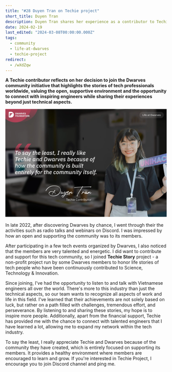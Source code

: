 ```yaml
---
title: "#28 Duyen Tran on Techie project"
short_title: Duyen Tran
description: Duyen Tran shares her experience as a contributor to Techie Story, a Dwarves community initiative that highlights the journeys of tech professionals around the world
date: 2024-02-19
last_edited: "2024-03-08T00:00:00.000Z"
tags:
  - community
  - life-at-dwarves
  - techie-project
redirect:
  - /wXdZqw
---
```


**A Techie contributor reflects on her decision to join the Dwarves community initiative that highlights the stories of tech professionals worldwide, valuing the open, supportive environment and the opportunity to connect with inspiring engineers while sharing their experiences beyond just technical aspects.**

![Duyen Tran - Techie Contributor](assets/notion-image-1744012245821-fuxyo.webp)

In late 2022, after discovering Dwarves by chance, I went through their the activities such as radio talks and webinars on Discord. I was impressed by how an open and supporting the community was to its members.

After participating in a few tech events organized by Dwarves, I also noticed that the members are very talented and energetic. I did want to contribute and support for this tech community, so I joined **Techie Story** project - a non-profit project run by some Dwarves members to honor life stories of tech people who have been continuously contributed to Science, Technology & Innovation.

Since joining, I've had the opportunity to listen to and talk with Vietnamese engineers all over the world. There's more to this industry than just the technical aspects, so our team wants to recognize all aspects of work and life in this field. I've learned that their achievements are not solely based on luck, but rather on a path filled with challenges, tremendous effort, and perseverance. By listening to and sharing these stories, my hope is to inspire more people. Additionally, apart from the financial support, Techie has provided me with the chance to connect with talented engineers that I have learned a lot, allowing me to expand my network within the tech industry.

To say the least, I really appreciate Techie and Dwarves because of the community they have created, which is entirely focused on supporting its members. It provides a healthy environment where members are encouraged to learn and grow. If you're interested in Techie Project, I encourage you to join Discord channel and ping me.
